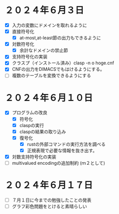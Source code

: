 # ２０２４年６月３日
- [x]  入力の変数にドメインを取れるように
- [x]  直接符号化
    - [x]  at-most,at-least節の出力もできるように
- [x]  対数符号化
    - [x]  余計なドメインの禁止節
- [x]  支持符号化の実装
- [x]  クラスプ（インストール済み）clasp -n o hoge.cnf
- [x]  CNFの出力をDIMACSでもはけるようにする。
- [ ]  複数のテーブルを変換できるようにする

# ２０２４年６月１０日
- [x] プログラムの改良
    - [x] 符号化
    - [x] claspの実行
    - [x] claspの結果の取り込み
    - [x] 復号化
      - [x] rustの外部コマンドの実行方法を調べる
      - [x] 正規表現で必要な情報を抜き出す。
- [x] 対数支持符号化の実装
- [ ] multivalued encodingの追加制約 (ｍ２として)

# ２０２４年６月１７日
- [ ] ７月１日に今までの勉強したことの発表
- [ ] グラフ彩色問題をとけると素晴らしい
